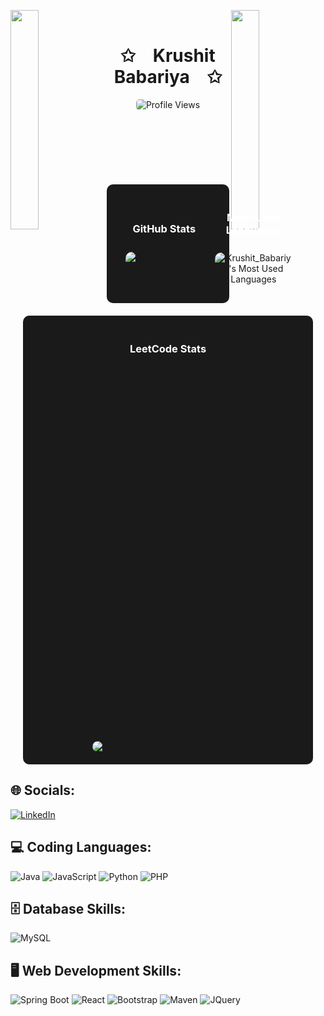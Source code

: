 <img align="left" src="https://user-images.githubusercontent.com/65187002/144930161-2f783401-8d27-4fdf-a2f7-cc0ba32f1f1f.gif" width="30%" style="display:inline;"><img align="right" src="https://user-images.githubusercontent.com/65187002/144930161-2f783401-8d27-4fdf-a2f7-cc0ba32f1f1f.gif" width="30%" style="display:inline;">
<br>
<p align="center">
    <h1 align="center">✩&emsp;Krushit Babariya&emsp;✩</h1>
</p>
<p align="center">
  <img src="https://komarev.com/ghpvc/?username=Krushit-Babariya&label=Profile%20views&color=0e75b6&style=flat-square" alt="Profile Views" style="border-radius: 5px;" />
</p>

<br>
<br>
<br>
<br>
<br>
<div style="display: flex; justify-content: space-around; align-items: center; background-color: #1a1a1a; padding: 20px; border-radius: 10px; margin: 20px;">
  <div style="flex: 1; text-align: center; margin: 0 10px;">
    <h3 style="color: #ffffff;">GitHub Stats</h3>
    <img src="https://github-readme-stats.vercel.app/api?username=Krushit-Babariya&show_icons=true&theme=tokyonight&count_private=true" alt="Krushit_Babariya's GitHub Stats" style="border-radius: 10px; max-width: 100%; margin: 10px 0;" />
  </div>

  <div style="flex: 1; text-align: center; margin: 0 10px;">
    <h3 style="color: #ffffff;">Most Used Languages</h3>
    <img src="https://github-readme-stats.vercel.app/api/top-langs/?username=Krushit-Babariya&langs_count=5&theme=tokyonight&layout=compact" alt="Krushit_Babariya's Most Used Languages" style="border-radius: 10px; max-width: 100%; margin: 10px 0;" />
  </div>
</div>

<div style="text-align: center; background-color: #1a1a1a; padding: 20px; border-radius: 10px; margin: 20px;">
  <h3 style="color: #ffffff;">LeetCode Stats</h3>
  <img src="https://leetcode.card.workers.dev/Krushit_40_?theme=dark&amp;font=baloo&amp;extension=null&amp;border=2&amp;border_radius=10" alt="Krushit Babariya's LeetCode Stats" style="border-radius: 10px; max-width: 100%;" />
</div>

<h2>🌐 Socials:</h2>
<p>
  <a href="https://www.linkedin.com/in/krushit-babariya-8a81b62b0?utm_source=share&utm_campaign=share_via&utm_content=profile&utm_medium=android_app">
    <img src="https://skillicons.dev/icons?i=linkedin" alt="LinkedIn" />
  </a>
</p>

<h2>💻 Coding Languages:</h2>
<p>
  <img src="https://skillicons.dev/icons?i=java" alt="Java" />
  <img src="https://skillicons.dev/icons?i=javascript" alt="JavaScript" />
  <img src="https://skillicons.dev/icons?i=python" alt="Python" />
  <img src="https://skillicons.dev/icons?i=php" alt="PHP" />
</p>

<!-- Database Skills -->
<h2 align="">🗄️ Database Skills:</h2>
<p align="">
  <img src="https://skillicons.dev/icons?i=mysql" alt="MySQL" />
</p>

<!-- Web Development Skills -->
<h2 align="">🖥️ Web Development Skills:</h2>
<p align="">
  <img src="https://skillicons.dev/icons?i=spring" alt="Spring Boot" />
  <img src="https://skillicons.dev/icons?i=react" alt="React" />
  <img src="https://skillicons.dev/icons?i=bootstrap" alt="Bootstrap" />
  <img src="https://skillicons.dev/icons?i=maven" alt="Maven" />
  <img src="https://skillicons.dev/icons?i=jquery" alt="JQuery" />
</p>
